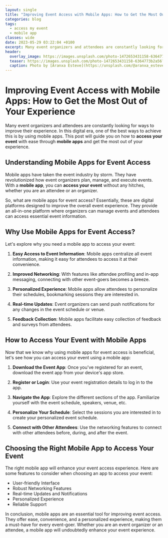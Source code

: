```yaml
---
layout: single
title: "Improving Event Access with Mobile Apps: How to Get the Most Out of Your Experience"
categories: blog
tags:
  - access my event
  - mobile app
classes: wide
date: 2023-05-29 03:22:04 +0100
excerpt: Many event organizers and attendees are constantly looking for ways to improve their experience.
header:
  overlay_image: https://images.unsplash.com/photo-1472653431158-6364773b2a56?crop=entropy&cs=tinysrgb&fit=max&fm=jpg&ixid=M3w0Nzk0ODB8MHwxfHNlYXJjaHwzfHxhY2Nlc3MlMjBteSUyMGV2ZW50JTJDJTIwbW9iaWxlJTIwYXBwfGVufDB8MHx8fDE2OTAzODE2NzZ8MA&ixlib=rb-4.0.3&q=80&w=1080
  teaser: https://images.unsplash.com/photo-1472653431158-6364773b2a56?crop=entropy&cs=tinysrgb&fit=max&fm=jpg&ixid=M3w0Nzk0ODB8MHwxfHNlYXJjaHwzfHxhY2Nlc3MlMjBteSUyMGV2ZW50JTJDJTIwbW9iaWxlJTIwYXBwfGVufDB8MHx8fDE2OTAzODE2NzZ8MA&ixlib=rb-4.0.3&q=80&w=400
  caption: Photo by [Aranxa Esteve](https://unsplash.com/@aranxa_esteve?utm_source=peoplecounter&utm_medium=referral) on [Unsplash](https://unsplash.com/?utm_source=peoplecounter&utm_medium=referral)
---
```


# Improving Event Access with Mobile Apps: How to Get the Most Out of Your Experience

Many event organizers and attendees are constantly looking for ways to improve their experience. In this digital era, one of the best ways to achieve this is by using mobile apps. This post will guide you on how to **access your event** with ease through **mobile apps** and get the most out of your experience.

## Understanding Mobile Apps for Event Access

Mobile apps have taken the event industry by storm. They have revolutionized how event organizers plan, manage, and execute events. With a **mobile app**, you can **access your event** without any hitches, whether you are an attendee or an organizer.

So, what are mobile apps for event access? Essentially, these are digital platforms designed to improve the overall event experience. They provide an all-in-one platform where organizers can manage events and attendees can access essential event information.

## Why Use Mobile Apps for Event Access?

Let's explore why you need a mobile app to access your event:

1. **Easy Access to Event Information**: Mobile apps centralize all event information, making it easy for attendees to access it at their convenience.

2. **Improved Networking**: With features like attendee profiling and in-app messaging, connecting with other event-goers becomes a breeze.

3. **Personalized Experience**: Mobile apps allow attendees to personalize their schedules, bookmarking sessions they are interested in.

4. **Real-time Updates**: Event organizers can send push notifications for any changes in the event schedule or venue.

5. **Feedback Collection**: Mobile apps facilitate easy collection of feedback and surveys from attendees.

## How to Access Your Event with Mobile Apps

Now that we know why using mobile apps for event access is beneficial, let's see how you can access your event using a mobile app:

1. **Download the Event App**: Once you've registered for an event, download the event app from your device's app store.

2. **Register or Login**: Use your event registration details to log in to the app.

3. **Navigate the App**: Explore the different sections of the app. Familiarize yourself with the event schedule, speakers, venue, etc.

4. **Personalize Your Schedule**: Select the sessions you are interested in to create your personalized event schedule.

5. **Connect with Other Attendees**: Use the networking features to connect with other attendees before, during, and after the event.

## Choosing the Right Mobile App to Access Your Event

The right mobile app will enhance your event access experience. Here are some features to consider when choosing an app to access your event:

- User-friendly Interface
- Robust Networking Features
- Real-time Updates and Notifications
- Personalized Experience
- Reliable Support

In conclusion, mobile apps are an essential tool for improving event access. They offer ease, convenience, and a personalized experience, making them a must-have for every event-goer. Whether you are an event organizer or an attendee, a mobile app will undoubtedly enhance your event experience.